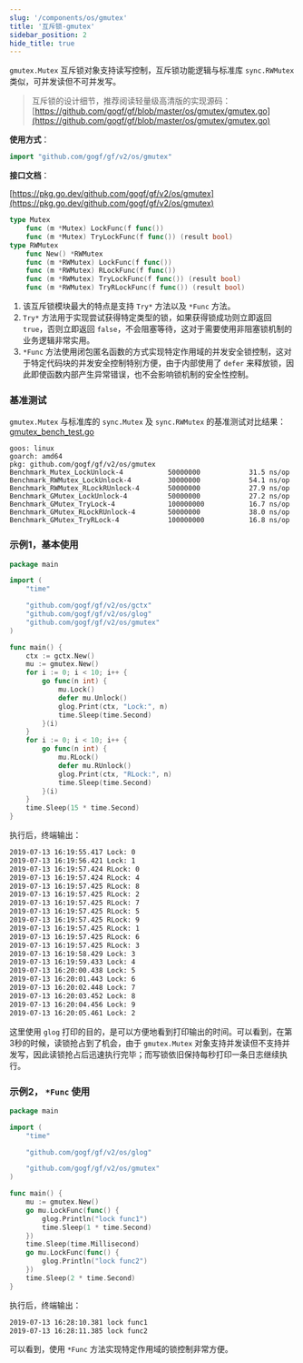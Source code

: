```yaml
---
slug: '/components/os/gmutex'
title: '互斥锁-gmutex'
sidebar_position: 2
hide_title: true
---
```


`gmutex.Mutex` 互斥锁对象支持读写控制，互斥锁功能逻辑与标准库 `sync.RWMutex` 类似，可并发读但不可并发写。

> 互斥锁的设计细节，推荐阅读轻量级高清版的实现源码： [https://github.com/gogf/gf/blob/master/os/gmutex/gmutex.go](https://github.com/gogf/gf/blob/master/os/gmutex/gmutex.go)

**使用方式**：

```go
import "github.com/gogf/gf/v2/os/gmutex"
```

**接口文档**：

[https://pkg.go.dev/github.com/gogf/gf/v2/os/gmutex](https://pkg.go.dev/github.com/gogf/gf/v2/os/gmutex)

```go
type Mutex
    func (m *Mutex) LockFunc(f func())
    func (m *Mutex) TryLockFunc(f func()) (result bool)
type RWMutex
    func New() *RWMutex
    func (m *RWMutex) LockFunc(f func())
    func (m *RWMutex) RLockFunc(f func())
    func (m *RWMutex) TryLockFunc(f func()) (result bool)
    func (m *RWMutex) TryRLockFunc(f func()) (result bool)
```

1. 该互斥锁模块最大的特点是支持 `Try*` 方法以及 `*Func` 方法。
2. `Try*` 方法用于实现尝试获得特定类型的锁，如果获得锁成功则立即返回 `true`，否则立即返回 `false`，不会阻塞等待，这对于需要使用非阻塞锁机制的业务逻辑非常实用。
3. `*Func` 方法使用闭包匿名函数的方式实现特定作用域的并发安全锁控制，这对于特定代码块的并发安全控制特别方便，由于内部使用了 `defer` 来释放锁，因此即使函数内部产生异常错误，也不会影响锁机制的安全性控制。

### 基准测试

`gmutex.Mutex` 与标准库的 `sync.Mutex` 及 `sync.RWMutex` 的基准测试对比结果： [gmutex\_bench\_test.go](https://github.com/gogf/gf/v2/blob/master/os/gmutex/gmutex_bench_test.go)

```
goos: linux
goarch: amd64
pkg: github.com/gogf/gf/v2/os/gmutex
Benchmark_Mutex_LockUnlock-4           50000000            31.5 ns/op
Benchmark_RWMutex_LockUnlock-4         30000000            54.1 ns/op
Benchmark_RWMutex_RLockRUnlock-4       50000000            27.9 ns/op
Benchmark_GMutex_LockUnlock-4          50000000            27.2 ns/op
Benchmark_GMutex_TryLock-4             100000000           16.7 ns/op
Benchmark_GMutex_RLockRUnlock-4        50000000            38.0 ns/op
Benchmark_GMutex_TryRLock-4            100000000           16.8 ns/op
```

### 示例1，基本使用

```go
package main

import (
    "time"

    "github.com/gogf/gf/v2/os/gctx"
    "github.com/gogf/gf/v2/os/glog"
    "github.com/gogf/gf/v2/os/gmutex"
)

func main() {
    ctx := gctx.New()
    mu := gmutex.New()
    for i := 0; i < 10; i++ {
        go func(n int) {
            mu.Lock()
            defer mu.Unlock()
            glog.Print(ctx, "Lock:", n)
            time.Sleep(time.Second)
        }(i)
    }
    for i := 0; i < 10; i++ {
        go func(n int) {
            mu.RLock()
            defer mu.RUnlock()
            glog.Print(ctx, "RLock:", n)
            time.Sleep(time.Second)
        }(i)
    }
    time.Sleep(15 * time.Second)
}
```

执行后，终端输出：

```html
2019-07-13 16:19:55.417 Lock: 0
2019-07-13 16:19:56.421 Lock: 1
2019-07-13 16:19:57.424 RLock: 0
2019-07-13 16:19:57.424 RLock: 4
2019-07-13 16:19:57.425 RLock: 8
2019-07-13 16:19:57.425 RLock: 2
2019-07-13 16:19:57.425 RLock: 7
2019-07-13 16:19:57.425 RLock: 5
2019-07-13 16:19:57.425 RLock: 9
2019-07-13 16:19:57.425 RLock: 1
2019-07-13 16:19:57.425 RLock: 6
2019-07-13 16:19:57.425 RLock: 3
2019-07-13 16:19:58.429 Lock: 3
2019-07-13 16:19:59.433 Lock: 4
2019-07-13 16:20:00.438 Lock: 5
2019-07-13 16:20:01.443 Lock: 6
2019-07-13 16:20:02.448 Lock: 7
2019-07-13 16:20:03.452 Lock: 8
2019-07-13 16:20:04.456 Lock: 9
2019-07-13 16:20:05.461 Lock: 2
```

这里使用 `glog` 打印的目的，是可以方便地看到打印输出的时间。可以看到，在第3秒的时候，读锁抢占到了机会，由于 `gmutex.Mutex` 对象支持并发读但不支持并发写，因此读锁抢占后迅速执行完毕；而写锁依旧保持每秒打印一条日志继续执行。

### 示例2， `*Func` 使用

```go
package main

import (
    "time"

    "github.com/gogf/gf/v2/os/glog"

    "github.com/gogf/gf/v2/os/gmutex"
)

func main() {
    mu := gmutex.New()
    go mu.LockFunc(func() {
        glog.Println("lock func1")
        time.Sleep(1 * time.Second)
    })
    time.Sleep(time.Millisecond)
    go mu.LockFunc(func() {
        glog.Println("lock func2")
    })
    time.Sleep(2 * time.Second)
}
```

执行后，终端输出：

```html
2019-07-13 16:28:10.381 lock func1
2019-07-13 16:28:11.385 lock func2
```

可以看到，使用 `*Func` 方法实现特定作用域的锁控制非常方便。